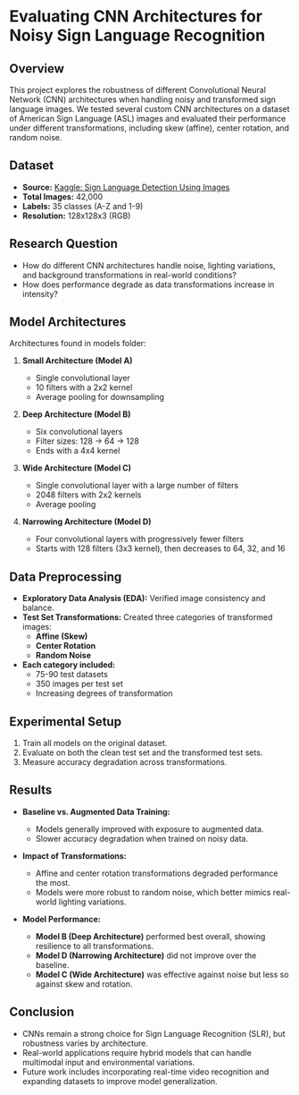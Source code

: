 # Evaluating CNN Architectures for Noisy Sign Language Recognition  

## Overview  
This project explores the robustness of different Convolutional Neural Network (CNN) architectures when handling noisy and transformed sign language images. We tested several custom CNN architectures on a dataset of American Sign Language (ASL) images and evaluated their performance under different transformations, including skew (affine), center rotation, and random noise.

## Dataset  
- **Source:** [Kaggle: Sign Language Detection Using Images](https://www.kaggle.com/datasets/harshvardhan21/sign-language-detection-using-images)  
- **Total Images:** 42,000  
- **Labels:** 35 classes (A-Z and 1-9)  
- **Resolution:** 128x128x3 (RGB)  

## Research Question  
- How do different CNN architectures handle noise, lighting variations, and background transformations in real-world conditions?  
- How does performance degrade as data transformations increase in intensity?  

## Model Architectures  
Architectures found in models folder:  

1. **Small Architecture (Model A)**  
   - Single convolutional layer  
   - 10 filters with a 2x2 kernel  
   - Average pooling for downsampling  

2. **Deep Architecture (Model B)**  
   - Six convolutional layers  
   - Filter sizes: 128 → 64 → 128  
   - Ends with a 4x4 kernel  

3. **Wide Architecture (Model C)**  
   - Single convolutional layer with a large number of filters  
   - 2048 filters with 2x2 kernels  
   - Average pooling  

4. **Narrowing Architecture (Model D)**  
   - Four convolutional layers with progressively fewer filters  
   - Starts with 128 filters (3x3 kernel), then decreases to 64, 32, and 16  

## Data Preprocessing  
- **Exploratory Data Analysis (EDA):** Verified image consistency and balance.  
- **Test Set Transformations:** Created three categories of transformed images:  
  - **Affine (Skew)**
  - **Center Rotation**
  - **Random Noise**  
- **Each category included:**  
  - 75-90 test datasets  
  - 350 images per test set  
  - Increasing degrees of transformation  

## Experimental Setup  
1. Train all models on the original dataset.  
2. Evaluate on both the clean test set and the transformed test sets.  
3. Measure accuracy degradation across transformations.  

## Results  
- **Baseline vs. Augmented Data Training:**  
  - Models generally improved with exposure to augmented data.  
  - Slower accuracy degradation when trained on noisy data.  

- **Impact of Transformations:**  
  - Affine and center rotation transformations degraded performance the most.  
  - Models were more robust to random noise, which better mimics real-world lighting variations.  

- **Model Performance:**  
  - **Model B (Deep Architecture)** performed best overall, showing resilience to all transformations.  
  - **Model D (Narrowing Architecture)** did not improve over the baseline.  
  - **Model C (Wide Architecture)** was effective against noise but less so against skew and rotation.  

## Conclusion  
- CNNs remain a strong choice for Sign Language Recognition (SLR), but robustness varies by architecture.  
- Real-world applications require hybrid models that can handle multimodal input and environmental variations.  
- Future work includes incorporating real-time video recognition and expanding datasets to improve model generalization.  


